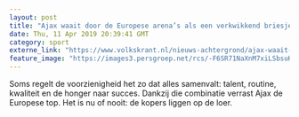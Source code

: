 ```yaml
---
layout: post
title: "Ajax waait door de Europese arena’s als een verkwikkend briesje"
date: Thu, 11 Apr 2019 20:39:41 GMT
category: sport
externe_link: "https://www.volkskrant.nl/nieuws-achtergrond/ajax-waait-door-de-europese-arena-s-als-een-verkwikkend-briesje-gedrenkt-in-moderniteit~b5eb57f6/"
feature_image: "https://images3.persgroep.net/rcs/-F6SR71NaXnM7xiLSbsuKpNLHs0/diocontent/145270484/_crop/638/0/2360/2362/_fill/320/320?appId=93a17a8fd81db0de025c8abd1cca1279&quality=0.85"
---
```


Soms regelt de voorzienigheid het zo dat alles samenvalt: talent, routine, kwaliteit en de honger naar succes. Dankzij die combinatie verrast Ajax de Europese top. Het is nu of nooit: de kopers liggen op de loer.
